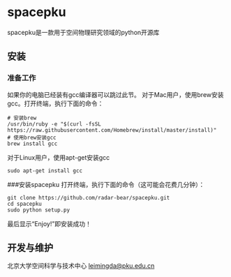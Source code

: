 # spacepku
spacepku是一款用于空间物理研究领域的python开源库
## 安装
### 准备工作
如果你的电脑已经装有gcc编译器可以跳过此节。
对于Mac用户，使用brew安装gcc。打开终端，执行下面的命令：

    # 安装brew
    /usr/bin/ruby -e "$(curl -fsSL https://raw.githubusercontent.com/Homebrew/install/master/install)" 
    # 使用brew安装gcc
    brew install gcc

对于Linux用户，使用apt-get安装gcc

    sudo apt-get install gcc

###安装spacepku
打开终端，执行下面的命令（这可能会花费几分钟）：

    git clone https://github.com/radar-bear/spacepku.git
    cd spacepku
    sudo python setup.py

最后显示“Enjoy!”即安装成功！

## 开发与维护
北京大学空间科学与技术中心
leimingda@pku.edu.cn
